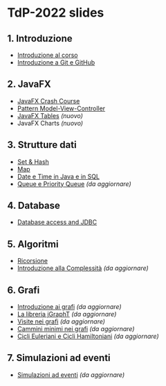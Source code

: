 # TdP-2022 slides

## 1. Introduzione

* [Introduzione al corso](01-01-introduzione_2022.pdf)
* [Introduzione a Git e GitHub](01-02-Git-quickintro.pdf)

## 2. JavaFX

* [JavaFX Crash Course](02-01-javafx-crashcourse.pdf)
* [Pattern Model-View-Controller](02-02-javafx-mvc-pattern.pdf)
* [JavaFX Tables](02-03-javafx-tables.pdf)  _(nuovo)_
* JavaFX Charts _(nuovo)_


## 3. Strutture dati

* [Set & Hash](03-03-Sets&Hash.pdf)
* [Map](03-04-Map.pdf)
* [Date e Time in Java e in SQL](03-05-JavaDatesTimes.pdf)
* [Queue e Priority Queue](03-06-Queue.pdf) _(da aggiornare)_

## 4. Database

* [Database access and JDBC](04-01-jdbc-dao.pdf)

## 5. Algoritmi

* [Ricorsione](05-01-recursion.pdf)
* [Introduzione alla Complessità](05-02-complexity.pdf) _(da aggiornare)_

## 6. Grafi

* [Introduzione ai grafi](06-01-intro-graphs.pdf) _(da aggiornare)_
* [La libreria jGraphT](06-02-jGraphT-library.pdf) _(da aggiornare)_
* [Visite nei grafi](06-03-graphs-visits.pdf) _(da aggiornare)_
* [Cammini minimi nei grafi](06-04-graphs-shortestpaths.pdf) _(da aggiornare)_
* [Cicli Euleriani e Cicli Hamiltoniani](06-05-graph-cycles.pdf) _(da aggiornare)_

## 7. Simulazioni ad eventi

* [Simulazioni ad eventi](07-01-simulation.pdf) _(da aggiornare)_
